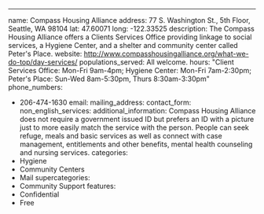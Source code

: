 ---
name: Compass Housing Alliance
address: 77 S. Washington St., 5th Floor, Seattle, WA 98104
lat: 47.60071
long: -122.33525
description: The Compass Housing Alliance offers a Clients Services Office providing linkage to social services, a Hygiene Center, and a shelter and community center called Peter's Place.
website: http://www.compasshousingalliance.org/what-we-do-top/day-services/
populations_served: All welcome.
hours: "Client Services Office: Mon-Fri 9am-4pm; Hygiene Center: Mon-Fri 7am-2:30pm; Peter's Place: Sun-Wed 8am-5:30pm, Thurs 8:30am-3:30pm"
phone_numbers:
  - 206-474-1630
email: 
mailing_address:
contact_form:
non_english_services: 
additional_information: Compass Housing Alliance does not require a government issued ID but prefers an ID with a picture just to more easily match the service with the person. People can seek refuge, meals and basic services as well as connect with case management, entitlements and other benefits, mental health counseling and nursing services.
categories:
  - Hygiene
  - Community Centers
  - Mail
supercategories:
  - Community Support
features:
  - Confidential
  - Free
  